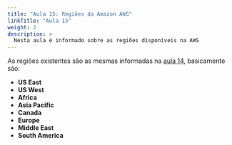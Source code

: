 ```yaml
---
title: "Aula 15: Regiões da Amazon AWS"
linkTitle: "Aula 15"
weight: 2
description: >
  Nesta aula é informado sobre as regiões disponíveis na AWS
---
```


As regiões existentes são as mesmas informadas na [aula 14](../aula-14), basicamente são:

- **US East**
- **US West**
- **Africa**
- **Asia Pacific**
- **Canada**
- **Europe**
- **Middle East**
- **South America**
